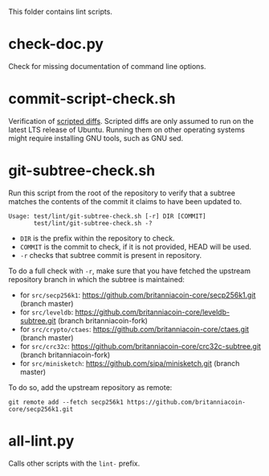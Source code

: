 This folder contains lint scripts.

check-doc.py
============
Check for missing documentation of command line options.

commit-script-check.sh
======================
Verification of [scripted diffs](/doc/developer-notes.md#scripted-diffs).
Scripted diffs are only assumed to run on the latest LTS release of Ubuntu. Running them on other operating systems
might require installing GNU tools, such as GNU sed.

git-subtree-check.sh
====================
Run this script from the root of the repository to verify that a subtree matches the contents of
the commit it claims to have been updated to.

```
Usage: test/lint/git-subtree-check.sh [-r] DIR [COMMIT]
       test/lint/git-subtree-check.sh -?
```

- `DIR` is the prefix within the repository to check.
- `COMMIT` is the commit to check, if it is not provided, HEAD will be used.
- `-r` checks that subtree commit is present in repository.

To do a full check with `-r`, make sure that you have fetched the upstream repository branch in which the subtree is
maintained:
* for `src/secp256k1`: https://github.com/britanniacoin-core/secp256k1.git (branch master)
* for `src/leveldb`: https://github.com/britanniacoin-core/leveldb-subtree.git (branch britanniacoin-fork)
* for `src/crypto/ctaes`: https://github.com/britanniacoin-core/ctaes.git (branch master)
* for `src/crc32c`: https://github.com/britanniacoin-core/crc32c-subtree.git (branch britanniacoin-fork)
* for `src/minisketch`: https://github.com/sipa/minisketch.git (branch master)

To do so, add the upstream repository as remote:

```
git remote add --fetch secp256k1 https://github.com/britanniacoin-core/secp256k1.git
```

all-lint.py
===========
Calls other scripts with the `lint-` prefix.
